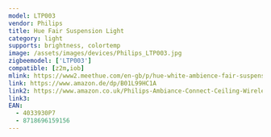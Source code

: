 ```yaml
---
model: LTP003
vendor: Philips
title: Hue Fair Suspension Light
category: light
supports: brightness, colortemp
image: /assets/images/devices/Philips_LTP003.jpg
zigbeemodel: ['LTP003']
compatible: [z2m,iob]
mlink: https://www2.meethue.com/en-gb/p/hue-white-ambience-fair-suspension-light/4033930P7
link: https://www.amazon.de/dp/B01L99HC1A
link2: https://www.amazon.co.uk/Philips-Ambiance-Connect-Ceiling-Wireless/dp/B01L99HC1A/ref=sr_1_1?keywords=B01L99HC1A&qid=1578809337&sr=8-1
link3: 
EAN: 
  - 4033930P7
  - 8718696159156
---
```

